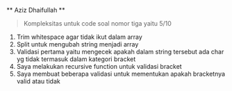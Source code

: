 ** Aziz Dhaifullah **

> Kompleksitas untuk code soal nomor tiga yaitu 5/10
1. Trim whitespace agar tidak ikut dalam array
2. Split untuk mengubah string menjadi array
3. Validasi pertama yaitu mengecek apakah dalam string tersebut ada char yg tidak termasuk dalam kategori bracket
4. Saya melakukan recursive function untuk validasi bracket
5. Saya membuat beberapa validasi untuk mementukan apakah bracketnya valid atau tidak
